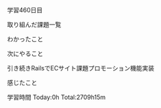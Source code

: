 学習460日目

取り組んだ課題一覧



わかったこと

次にやること

引き続きRailsでECサイト課題プロモーション機能実装

感じたこと



学習時間 Today:0h Total:2709h15m